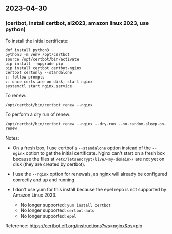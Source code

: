 ## 2023-04-30  
### (certbot, install certbot, al2023, amazon linux 2023, use python)  
  
To install the initial certificate:  
  
    dnf install python3  
    python3 -m venv /opt/certbot  
    source /opt/certbot/bin/activate  
    pip install --upgrade pip  
    pip install certbot certbot-nginx  
    certbot certonly --standalone  
    :: follow prompts  
    :: once certs are on disk, start nginx  
    systemctl start nginx.service  
  
To renew:  
  
    /opt/certbot/bin/certbot renew --nginx  
  
To perform a dry run of renew:  
  
    /opt/certbot/bin/certbot renew --nginx --dry-run --no-random-sleep-on-renew  
  
Notes:  
  
* On a fresh box, I use certbot's `--standalone` option instead of the `--nginx` option to get the initial certificate. Nginx can't start on a fresh box because the files at `/etc/letsencrypt/live/<my-domain>/` are not yet on disk (they are created by certbot).  
  
* I use the `--nginx` option for renewals, as nginx will already be configured correctly and up and running.  
  
* I don't use yum for this install because the epel repo is not supported by Amazon Linux 2023.  
  - No longer supported: `yum install certbot`  
  - No longer supported: `certbot-auto`  
  - No longer supported: `epel`  
  
Reference: https://certbot.eff.org/instructions?ws=nginx&os=pip  
